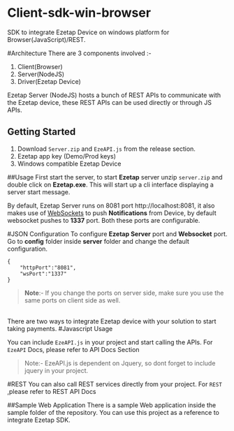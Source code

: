 # Client-sdk-win-browser

SDK to integrate Ezetap Device on windows platform for Browser(JavaScript)/REST.

#Architecture
There are 3 components involved :-

1. Client(Browser)
2. Server(NodeJS)
3. Driver(Ezetap Device)

Ezetap Server (NodeJS) hosts a bunch of REST APIs to communicate with the Ezetap device, these REST APIs can be used directly or through JS APIs. 

## Getting Started
1. Download ````Server.zip```` and ````EzeAPI.js```` from the release section.
2. Ezetap app key (Demo/Prod keys)
3. Windows compatible Ezetap Device 


##Usage
First start the server, to start **Ezetap** server unzip ````server.zip```` and double click on **Ezetap.exe**. This will start up a cli interface displaying a server start message.

By default, Ezetap Server runs on 8081 port <a>http://localhost:8081</a>, it also makes use of <a href="https://en.wikipedia.org/wiki/WebSocket">WebSockets</a> to push **Notifications** from Device, by default websocket pushes to **1337** port. Both these ports are configurable.

#JSON Configuration 
To configure **Ezetap Server** port and **Websocket** port. Go to **config** folder inside **server** folder and change the default configuration.



	{
		"httpPort":"8081",
		"wsPort":"1337"
	}

>**Note**:- If you change the ports on server side, make sure you use the same ports on client side as well.

<br />
There are two ways to integrate Ezetap device with your solution to start taking payments.
#Javascript Usage

You can include ````EzeAPI.js```` in your project and start calling the APIs. For ````EzeAPI```` Docs, please refer to <a>API Docs Section</a>


 
>Note:- EzeAPI.js is dependent on Jquery, so dont forget to include jquery in your project.


#REST
You can also call REST services directly from your project. For ````REST```` ,please refer to <a>REST API Docs</a>

##Sample Web Application
There is a sample Web application inside the sample folder of the repository. You can use this project as a reference to integrate Ezetap SDK.

